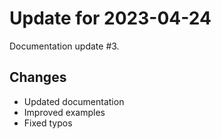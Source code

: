 # Update for 2023-04-24

Documentation update #3.

## Changes

- Updated documentation
- Improved examples
- Fixed typos